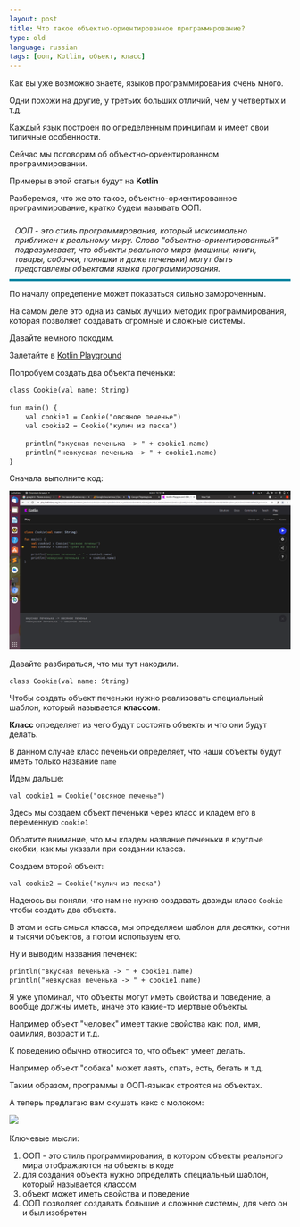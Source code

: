 ```yaml
---
layout: post
title: Что такое объектно-ориентированное программирование?
type: old
language: russian
tags: [ооп, Kotlin, объект, класс]
---
```


Как вы уже возможно знаете, языков программирования очень много. 

Одни похожи на другие, у третьих больших отличий, чем у четвертых и т.д.

Каждый язык построен по определенным принципам и имеет свои типичные особенности.

Сейчас мы поговорим об объектно-ориентированном программировании.

Примеры в этой статьи будут на **Kotlin**

Разберемся, что же это такое, объектно-ориентированное программирование, кратко будем называть ООП.

<div style="border-bottom: 4px #0085A1 solid; padding: 10px; font-style: italic">
ООП - это стиль программирования, который максимально приближен к реальному миру. Слово "объектно-ориентированный" подразумевает, что
объекты реального мира (машины, книги, товары, собачки, поняшки и даже печеньки) могут быть представлены объектами языка программирования. 
</div>

По началу определение может показаться сильно замороченным. 

На самом деле это одна из самых лучших методик программирования, которая позволяет создавать огромные и сложные системы.

Давайте немного покодим.

Залетайте в <a href="https://play.kotlinlang.org/" class="markdown-link" target="_blank">Kotlin Playground</a>

Попробуем создать два объекта печеньки:

	class Cookie(val name: String)

	fun main() {
	   	val cookie1 = Cookie("овсяное печенье")
	    val cookie2 = Cookie("кулич из песка")
	    
	    println("вкусная печенька -> " + cookie1.name)
	    println("невкусная печенька -> " + cookie1.name)
	}


Сначала выполните код:

<img src="/assets/img/posts/old/2021/sep/cookie.png" />

Давайте разбираться, что мы тут накодили.

	class Cookie(val name: String)

Чтобы создать объект печеньки нужно реализовать специальный шаблон, который называется **классом**.

**Класс** определяет из чего будут состоять объекты и что они будут делать.

В данном случае класс печеньки определяет, что наши объекты будут иметь только название <code>name</code>

Идем дальше:

	val cookie1 = Cookie("овсяное печенье")

Здесь мы создаем объект печеньки через класс и кладем его в переменную <code>cookie1</code>

Обратите внимание, что мы кладем название печеньки в круглые скобки, как мы указали при создании класса. 

Создаем второй объект:

	val cookie2 = Cookie("кулич из песка")

Надеюсь вы поняли, что нам не нужно создавать дважды класс <code>Cookie</code> чтобы создать два объекта.

В этом и есть смысл класса, мы определяем шаблон для десятки, сотни и тысячи объектов, а потом используем его.

Ну и выводим названия печенек:

	println("вкусная печенька -> " + cookie1.name)
	println("невкусная печенька -> " + cookie1.name)

Я уже упоминал, что объекты могут иметь свойства и поведение, а вообще должны иметь, иначе это какие-то мертвые объекты.

Например объект "человек" имеет такие свойства как: пол, имя, фамилия, возраст и т.д.

К поведению обычно относится то, что объект умеет делать.

Например объект "собака" может лаять, спать, есть, бегать и т.д. 

Таким образом, программы в ООП-языках строятся на объектах. 

А теперь предлагаю вам скушать кекс с молоком:

<img src="https://www.fonstola.ru/download.php?file=201912/1920x1200/fonstola.ru-360868.jpg" width="70%" />

Ключевые мысли:

1. ООП - это стиль программирования, в котором объекты реального мира отображаются на объекты в коде
2. для создания объекта нужно определить специальный шаблон, который называется классом
3. объект может иметь свойства и поведение
4. ООП позволяет создавать большие и сложные системы, для чего он и был изобретен